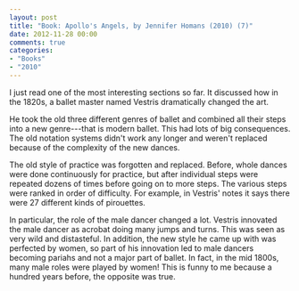 ```yaml
---
layout: post
title: "Book: Apollo's Angels, by Jennifer Homans (2010) (7)"
date: 2012-11-28 00:00
comments: true
categories:
- "Books"
- "2010"
---
```


I just read one of the most interesting sections so far. It
discussed how in the 1820s, a ballet master named Vestris
dramatically changed the art.

He took the old three different genres of ballet and combined all
their steps into a new genre---that is modern ballet. This had lots
of big consequences. The old notation systems didn't work any
longer and weren't replaced because of the complexity of the new
dances.

The old style of practice was forgotten and replaced. Before, whole
dances were done continuously for practice, but after individual
steps were repeated dozens of times before going on to more
steps. The various steps were ranked in order of difficulty. For
example, in Vestris' notes it says there were 27 different kinds
of pirouettes. 

In particular, the role of the male dancer changed a lot. Vestris
innovated the male dancer as acrobat doing many jumps and
turns. This was seen as very wild and distasteful. In addition,
the new style he came up with was perfected by women, so part of
his innovation led to male dancers becoming pariahs and not a
major part of ballet. In fact, in the mid 1800s, many male roles
were played by women! This is funny to me because a hundred years
before, the opposite was true.
